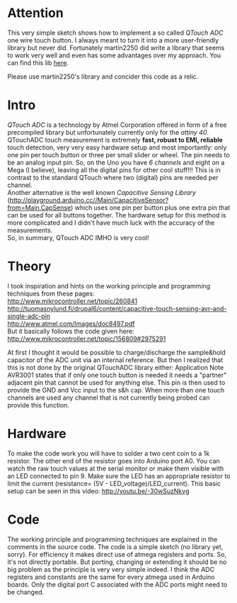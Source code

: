 # Attention
This very simple sketch shows how to implement a so called *QTouch ADC* one wire touch button.
I always meant to turn it into a more user-friendly library but never did.
Fortunately martin2250 did write a library that seems to work very well and even has some advantages over my approach. You can find this lib [here](http://playground.arduino.cc/Code/ADCTouch).

Please use martin2250's library and concider this code as a relic.


# Intro
*QTouch ADC* is a technology by Atmel Corporation offered in form of a free precompiled library but unfortunately  currently only for the *attiny 40*. QTouchADC touch measurement is extremely **fast, robust to EMI, reliable** touch detection, very very easy hardware setup and most importantly: only one pin per touch button or three per small slider or wheel. The pin needs to be an analog input pin. So, on the Uno you have *6 channels* and eight on a Mega (I believe), leaving all the digital pins for other cool stuff!!! This is in contrast to the standard QTouch where two (digital) pins are needed per channel.  
Another alternative is the well known *Capacitive Sensing Library* (http://playground.arduino.cc//Main/CapacitiveSensor?from=Main.CapSense) which uses one pin per button plus one extra pin that can be used for all buttons together. The hardware setup for this method is more complicated and I didn't have much luck with the accuracy of the measurements.  
So, in summary, QTouch ADC IMHO is very cool!

# Theory
I took inspiration and hints on the working principle and programming techniques from these pages:  
http://www.mikrocontroller.net/topic/260841  
http://tuomasnylund.fi/drupal6/content/capacitive-touch-sensing-avr-and-single-adc-pin  
http://www.atmel.com/Images/doc8497.pdf  
But it basically follows the code given here:  
http://www.mikrocontroller.net/topic/156809#2975291

At first I thought it would be possible to charge/discharge the sample&hold capacitor of the ADC unit via an internal reference. But then I realized that this is not done by the original QTouchADC library either: Application Note AVR3001 states that if only one touch button is needed it needs a "partner" adjacent pin that cannot be used for anything else. This pin is then used to provide the GND and Vcc input to the s&h cap. When more than one touch channels are used any channel that is not currently being probed can provide this function.

# Hardware
To make the code work you will have to solder a two cent coin to a 1k resistor. The other end of the resistor goes into Arduino port A0. You can watch the raw touch values at the serial monitor or make them visible with an LED connected to pin 9. Make sure the LED has an appropriate resistor to limit the current (resistance= (5V - LED_voltage)/LED_current). This basic setup can be seen in this video: http://youtu.be/-30wSuzNkvg

# Code
The working principle and programming techniques are explained in the comments in the source code. The code is a simple sketch (no library yet, sorry). For efficiency it makes direct use of atmega registers and ports. So, it's not directly portable. But porting, changing or extending it should be no big problem as the principle is very very simple indeed. I think the ADC registers and constants are the same for every atmega used in Arduino boards. Only the digital port C associated  with the ADC ports might need to be changed.

